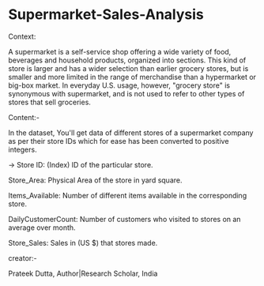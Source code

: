# Supermarket-Sales-Analysis

Context:

A supermarket is a self-service shop offering a wide variety of food, beverages and household products, organized into sections. This kind of store is larger and has a wider selection than earlier grocery stores, but is smaller and more limited in the range of merchandise than a hypermarket or big-box market. In everyday U.S. usage, however, "grocery store" is synonymous with supermarket, and is not used to refer to other types of stores that sell groceries.

Content:-

In the dataset, You'll get data of different stores of a supermarket company as per their store IDs which for ease has been converted to positive integers.

-> Store ID: (Index) ID of the particular store.

Store_Area: Physical Area of the store in yard square.

Items_Available: Number of different items available in the corresponding store.

DailyCustomerCount: Number of customers who visited to stores on an average over month.

Store_Sales: Sales in (US $) that stores made.

creator:-

Prateek Dutta, Author|Research Scholar, India
